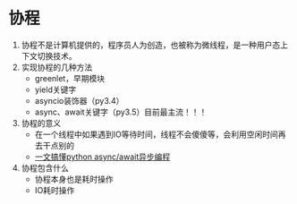 # 协程
1. 协程不是计算机提供的，程序员人为创造，也被称为微线程，是一种用户态上下文切换技术。
2. 实现协程的几种方法
    * greenlet，早期模块
    * yield关键字
    * asyncio装饰器（py3.4）
    * async、await关键字（py3.5）目前最主流！！！
3. 协程的意义
    * 在一个线程中如果遇到IO等待时间，线程不会傻傻等，会利用空闲时间再去干点别的
    * [一文搞懂python async/await异步编程](https://zhuanlan.zhihu.com/p/698683843)
4. 协程包含什么
    * 协程本身也是耗时操作
    * IO耗时操作


